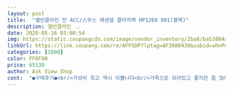 ```yaml
---
layout: post 
title:  "캘빈클라인 진 ACC/스무스 에센셜 클러치백 HP1269 001(블랙)" 
description: 캘빈클라인 ..
date: 2020-05-16 03:00:54 
img: https://static.coupangcdn.com/image/vendor_inventory/2ba8/ba53804a1d3e9493b729c0b0dec77421b91bdf621bd7b2421f9b13d7620d.jpg 
linkUrl: https://link.coupang.com/re/AFFSDP?lptag=AF3600438&subid=ahnPublicAsk&pageKey=186449908&itemId=533088972&vendorItemId=4389052460&traceid=V0-113-4f241e70e4ab8e1c 
categories: [1008] 
color: FF6F00 
price: 65130 
author: Ask View Shop 
cont:  "●구매후기●<br/>가성비 최고 역시 이쁩니다<br/>가죽으로 되어있고 좋지만 좀 많이 작음 남자장지갑?들어갈정도<br/>그냥 지갑, 폰, 이어폰정도가 좋아요 선글라스 통째로 넣으니 뚱클런치 됩니다 큰거 찾으시는분들은 참고하세요<br/>두근두근 떨리는 마음으로 개봉!<br/>디자인 나쁘지 않아요<br/>생각보다 작은거 빼고는 ㅎㅎ<br/>포장도 잘 되어서 왔고 나름 만족입니다.<br/><br/>" 
---
```

